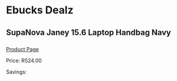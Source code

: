 
# Ebucks Dealz
## SupaNova Janey 15.6 Laptop Handbag Navy
[Product Page](https://www.ebucks.com/web/shop/productSelected.do?prodId=1218235109&catId=1218007340)

Price: R524.00

Savings: 


	